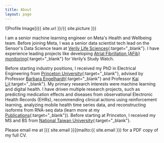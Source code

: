 ```yaml
---
title: About
layout: page
---
```

![Profile Image]({{ site.url }}/{{ site.picture }})

I am a senior machine learning engineer on Meta's Health and Wellbeing team. Before joining Meta, I was a senior data scientist tech lead on the Sensor's Data Science team at [Verily Life Sciences](https://verily.com/){:target="_blank"}. I have experience leading projects like developing [Atrial Fibrillation (AFib) monitoring](https://doi.org/10.1161/JAHA.123.030543){:target="_blank"} for Verily’s Study Watch.

Before starting industry positions, I received my PhD in Electrical Engineering from [Princeton University](https://www.princeton.edu/){:target="_blank"}, advised by Professor [Barbara Engelhardt](https://profiles.stanford.edu/barbara-engelhardt){:target="_blank"} and Professor [Kai Li](https://www.cs.princeton.edu/people/profile/li){:target="_blank"}. My primary research interests were machine learning and digital health. I have driven multiple research projects, such as predicting medication effects and diseases from observational Electronic Health Records (EHRs), recommending clinical actions using reinforcement learning, analyzing mobile health time series data, and reconstructing isoforms from RNA-seq data (learn more at my [Publications](https://li-fangcheng.github.io/publications/){:target="_blank"}). Before starting at Princeton, I received my MS and BS from [National Taiwan University](http://www.ntu.edu.tw/english/){:target="_blank"}.

Please email me at [{{ site.email }}](mailto:{{ site.email }}) for a PDF copy of my full CV.
